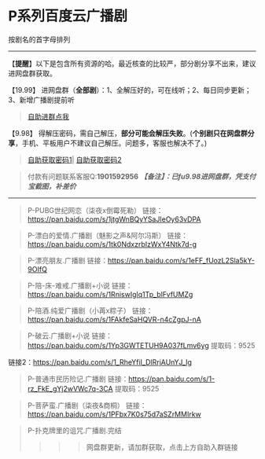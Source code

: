 <h1>P系列百度云广播剧</h1>
按剧名的首字母排列

-----

【**提醒**】以下是包含所有资源的哈。最近核查的比较严，部分剧分享不出来，建议进网盘群获取。


【19.99】 进网盘群（**全部剧**）：1、全解压好的，可在线听；2、每日同步更新；3、新增广播剧提前听
>[自助进群点我](http://pay.tupianmima.com/ma.html)

【9.98】 得解压密码，需自己解压，**部分可能会解压失败**。(**个别剧只在网盘群分享**，手机、平板用户不建议自己解压。问题多，客服也解决不了。)

>[自助获取密码1](http://pay.tupianmima.com/p.php?8tp=t3.13473a126b1998.pg1)|
[自助获取密码2](http://pay.tupianmima.com/p.php?8tp=t2.14178a39b1998.pg1)

>付款有问题联系客服Q:**1901592956**
***【备注】：已fu9.98进网盘群，凭支付宝截图，补差价***

------

>P-PUBG世纪网恋（柒夜x倒霉死勒）
链接：https://pan.baidu.com/s/1jtgWnBQyYSaJIeOy63vDPA

>P-漂白的爱情.广播剧（魅影之声&阿尔冯斯）
链接：https://pan.baidu.com/s/1tk0NdxzrbIzWxY4Ntk7d-g
 
>P-漂亮朋友.广播剧
链接：https://pan.baidu.com/s/1eFF_fUozL2Sla5kY-9OIfQ
 
>P-陪-床-难戒.广播剧+小说
链接：https://pan.baidu.com/s/1RniswIglq1Tp_blFvfUMZg
 
>P-陪酒.纯爱广播剧（小苒x粽子）
链接：https://pan.baidu.com/s/1FAkfeSaHQVR-n4cZgpJ-nA
 
>P-破云.广播剧+小说
链接：https://pan.baidu.com/s/1Yp3GWTETUH9A037fLmv6yg
提取码：9525 
 
链接2：https://pan.baidu.com/s/1_RheYfiI_DlRrjAUnYJ_Ig
 
>P-普通市民历险记.广播剧
链接：https://pan.baidu.com/s/1-rz_FkE_gYj2wVWc7q-3CA
提取码：9525
 
>P-菩萨蛮.广播剧（柒夜&商桐）
链接：https://pan.baidu.com/s/1PFbx7K0s75d7aSZrMMIrkw

>P-扑克牌里的诅咒.广播剧.完结
>>>>网盘群更新，请加群获取，点击上方自助入群链接

